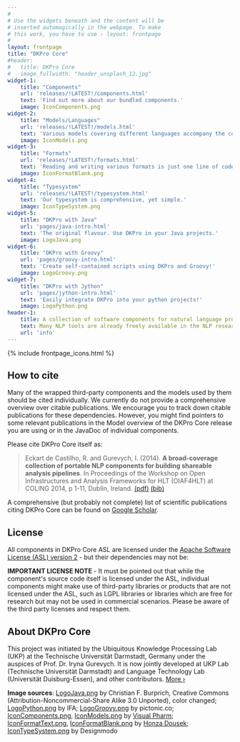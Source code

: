 ```yaml
---
#
# Use the widgets beneath and the content will be
# inserted automagically in the webpage. To make
# this work, you have to use › layout: frontpage
#
layout: frontpage
title: "DKPro Core"
#header:
#	title: DKPro Core
#   image_fullwidth: "header_unsplash_12.jpg"
widget-1:
    title: "Components"
    url: 'releases/!LATEST!/components.html'
    text: 'Find out more about our bundled components.'
    image: IconComponents.png
widget-2:
    title: "Models/Languages"
    url: 'releases/!LATEST!/models.html'
    text: 'Various models covering different languages accompany the components.'
    image: IconModels.png
widget-3:
    title: "Formats"
    url: 'releases/!LATEST!/formats.html'
    text: 'Reading and writing various formats is just one line of code away.'
    image: IconFormatBlank.png
widget-4:
    title: "Typesystem"
    url: 'releases/!LATEST!/typesystem.html'
    text: 'Our typesystem is comprehensive, yet simple.'
    image: IconTypeSystem.png
widget-5:
    title: "DKPro with Java"
    url: 'pages/java-intro.html'
    text: 'The original flavour. Use DKPro in your Java projects.'
    image: LogoJava.png
widget-6:
    title: "DKPro with Groovy"
    url: 'pages/groovy-intro.html'
    text: 'Create self-contained scripts using DKPro and Groovy!'
    image: LogoGroovy.png
widget-7:
    title: "DKPro with Jython"
    url: 'pages/jython-intro.html'
    text: 'Easily integrate DKPro into your python projects!'
    image: LogoPython.png
header-1:
    title: A collection of software components for natural language processing (NLP) based on the Apache UIMA framework.
    text: Many NLP tools are already freely available in the NLP research community. DKPro Core provides Apache UIMA components wrapping these tools (and some original tools) so they can be used interchangeably in UIMA processing pipelines. DKPro Core builds heavily on uimaFIT which allows for rapid and easy development of NLP processing pipelines, for wrapping existing tools and for creating original UIMA components.
    url: 'info'
---
```



{% include frontpage_icons.html %}

How to cite
-----------

Many of the wrapped third-party components and the models used by them should be cited individually. We currently do not provide a comprehensive overview over citable publications. We encourage you to track down citable publications for these dependencies. However, you might find pointers to some relevant publications in the Model overview of the DKPro Core release you are using or in the JavaDoc of individual components.

Please cite DKPro Core itself as:

> Eckart de Castilho, R. and Gurevych, I. (2014). **A broad-coverage collection of portable NLP components for building shareable analysis pipelines**. In Proceedings of the Workshop on Open Infrastructures and Analysis Frameworks for HLT (OIAF4HLT) at COLING 2014, p 1-11, Dublin, Ireland.
[(pdf)][COLING_2014_pdf] [(bib)][COLING_2014_bib]

A comprehensive (but probably not complete) list of scientific publications citing DKPro Core can be found on [Google Scholar](http://scholar.google.de/scholar?q=%22DKPro+Core%22).

License
-------

All components in DKPro Core ASL are licensed under the [Apache Software License (ASL) version 2][3] - but their dependencies may not be:

**IMPORTANT LICENSE NOTE** - It must be pointed out that while the component's source code itself is licensed under the ASL, individual components might make use of third-party libraries or products that are not licensed under the ASL, such as LGPL libraries or libraries which are free for research but may not be used in commercial scenarios. Please be aware of the third party licenses and respect them.

About DKPro Core
----------------

This project was initiated by the Ubiquitous Knowledge Processing Lab (UKP) at the Technische Universität Darmstadt, Germany under the auspices of Prof. Dr. Iryna Gurevych. It is now jointly developed at UKP Lab (Technische Universität Darmstadt) and Language Technology Lab (Universität Duisburg-Essen), and other contributors. [More ›](/info)


<span class="footnotes">**Image sources**: [LogoJava.png][4] by Christian F. Burprich, Creative Commons (Attribution-Noncommercial-Share Alike 3.0 Unported), color changed; [LogoPython.png][5] by IFA; [LogoGroovy.png][6] by pictonic.co; [IconComponents.png][7], [IconModels.png][8] by [Visual Pharm][9]; [IconFormatText.png][10], [IconFormatBlank.png][11] by [Honza Dousek][12]; [IconTypeSystem.png][13] by Designmodo</span>

[3]: http://www.apache.org/licenses/LICENSE-2.0
[4]: https://www.iconfinder.com/icons/16890/java_icon#size=128
[5]: https://www.iconfinder.com/icons/282803/logo_python_icon#size=128
[6]: http://findicons.com/icon/576242/pl_groovy_02?id=576242
[7]: https://www.iconfinder.com/icons/175334/services_icon#size=128
[8]: https://www.iconfinder.com/icons/174880/database_icon#size=128
[9]: http://icons8.com/
[10]: https://www.iconfinder.com/icons/199323/extension_file_format_txt_icon#size=128
[11]: https://www.iconfinder.com/icons/199231/blank_extension_file_format_icon#size=128
[12]: https://www.iconfinder.com/iconsets/lexter-flat-colorfull-file-formats
[13]: https://www.iconfinder.com/icons/115791/tag_icon#size=128
[14]: http://uima.apache.org
[15]: http://uima.apache.org/uimafit
[COLING_2014_pdf]: https://www.aclweb.org/anthology/W/W14/W14-5201.pdf
[COLING_2014_bib]: https://www.aclweb.org/anthology/W/W14/W14-5201.bib

